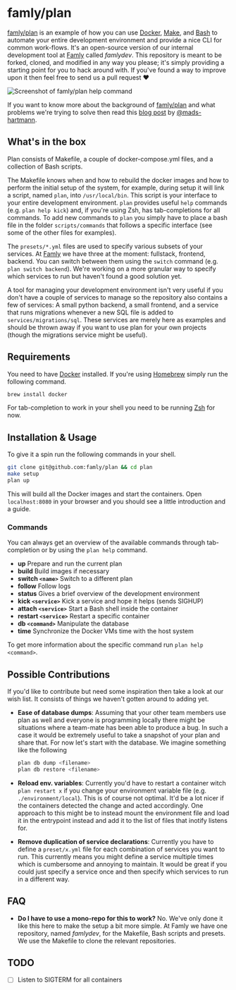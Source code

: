 # famly/plan
[famly/plan][famly/plan] is an example of how you can
use [Docker][docker], [Make][make], and [Bash][bash] to automate your
entire development environment and provide a nice CLI for common
work-flows. It's an open-source version of our internal development
tool at [Famly][famly] called *famlydev*. This repository is meant to
be forked, cloned, and modified in any way you please; it's simply
providing a starting point for you to hack around with. If you've
found a way to improve upon it then feel free to send us a pull
request ❤️

![Screenshot of famly/plan help command](https://s3.eu-central-1.amazonaws.com/opensource.famly.co/plan/readme.png)

If you want to know more about the background
of [famly/plan][famly/plan] and what problems we're trying to solve
then read this [blog post][blog-post] by [@mads-hartmann][mads].

## What's in the box
Plan consists of Makefile, a couple of docker-compose.yml files, and a
collection of Bash scripts.

The Makefile knows when and how to rebuild the docker images and how
to perform the initial setup of the system, for example, during setup
it will link a script, named `plan`, into `/usr/local/bin`. This
script is your interface to your entire development environment.
`plan` provides useful `help` commands (e.g. `plan help kick`) and, if
you're using Zsh, has tab-completions for all commands. To add new
commands to `plan` you simply have to place a bash file in the folder
`scripts/commands` that follows a specific interface (see some of the
other files for examples).

The `presets/*.yml` files are used to specify various subsets of your
services. At [Famly][famly] we have three at the moment: fullstack,
frontend, backend. You can switch between them using the `switch`
command (e.g. `plan switch backend`). We're working on a more granular
way to specify which services to run but haven't found a good solution
yet.

A tool for managing your development environment isn't very useful if
you don't have a couple of services to manage so the repository also
contains a few of services: A small python backend, a small frontend,
and a service that runs migrations whenever a new SQL file is added to
`services/migrations/sql`. These services are merely here as examples
and should be thrown away if you want to use plan for your own
projects (though the migrations service might be useful).

## Requirements
You need to have [Docker][docker] installed. If you're
using [Homebrew][homebrew] simply run the following command.

```bash
brew install docker
```

For tab-completion to work in your shell you need to be
running [Zsh][zsh] for now.

## Installation & Usage
To give it a spin run the following commands in your shell.

```bash
git clone git@github.com:famly/plan && cd plan
make setup
plan up
```

This will build all the Docker images and start the containers. Open
`localhost:8080` in your browser and you should see a little
introduction and a guide.

### Commands
You can always get an overview of the available commands through
tab-completion or by using the `plan help` command.

- **up** Prepare and run the current plan
- **build** Build images if necessary
- **switch `<name>`** Switch to a different plan
- **follow** Follow logs
- **status** Gives a brief overview of the development environment
- **kick `<service>`** Kick a service and hope it helps (sends SIGHUP)
- **attach `<service>`** Start a Bash shell inside the container
- **restart `<service>`** Restart a specific container
- **db `<command>`** Manipulate the database
- **time** Synchronize the Docker VMs time with the host system

To get more information about the specific command run `plan help
<command>`.

## Possible Contributions
If you'd like to contribute but need some inspiration then take a look
at our wish list. It consists of things we haven't gotten around to
adding yet.

- **Ease of database dumps**: Assuming that your other team members
  use plan as well and everyone is programming locally there might be
  situations where a team-mate has been able to produce a bug. In such
  a case it would be extremely useful to take a snapshot of your plan
  and share that. For now let's start with the database. We imagine
  something like the following

  ```bash
  plan db dump <filename>
  plan db restore <filename>
  ```

- **Reload env. variables**: Currently you'd have to restart a
  container witch `plan restart x` if you change your environment
  variable file (e.g. `./environment/local`). This is of course not
  optimal. It'd be a lot nicer if the containers detected the change
  and acted accordingly. One approach to this might be to instead
  mount the environment file and load it in the entrypoint instead and
  add it to the list of files that inotify listens for.

- **Remove duplication of service declarations**: Currently you have
  to define a `preset/x.yml` file for each combination of services you
  want to run. This currently means you might define a service
  multiple times which is cumbersome and annoying to maintain. It
  would be great if you could just specify a service once and then
  specify which services to run in a different way.

## FAQ

- **Do I have to use a mono-repo for this to work?** No. We've only
  done it like this here to make the setup a bit more simple. At Famly
  we have one repository, named *famlydev*, for the Makefile, Bash
  scripts and presets. We use the Makefile to clone the relevant
  repositories.


## TODO
- [ ] Listen to SIGTERM for all containers

[famly]: https://famly.co
[famly/plan]: https://github.com/famly/plan
[docker]: https://www.docker.com/
[make]: https://www.gnu.org/software/make/
[bash]: https://www.gnu.org/software/bash/
[zsh]: http://www.zsh.org/
[homebrew]: http://brew.sh/
[blog-post]: http://mads-hartmann.com/2017/01/15/automating-developer-environments.html
[mads]: https://github.com/mads-hartmann
